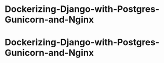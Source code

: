 # Dockerizing-Django-with-Postgres-Gunicorn-and-Nginx
# Dockerizing-Django-with-Postgres-Gunicorn-and-Nginx
